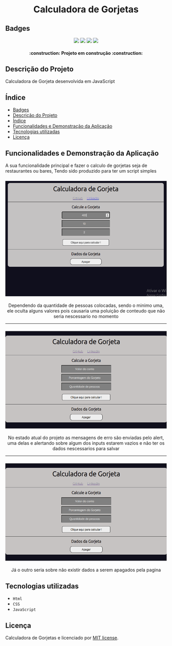 
<h1 align = "center">Calculadora de Gorjetas</h1>

## Badges

<p align = "Center">
<img src = "https://img.shields.io/badge/Status-EM%20DESENVOLVIMENTO-yellow?style=for-the-badge">
<img src = "https://img.shields.io/github/license/SRenatoL/Calculadora-de-Gorjeta-?color=informational&style=for-the-badge">
<img src = "https://img.shields.io/badge/%20Data%20da%20%C3%BAltima%20vers%C3%A3o%20do%20Projeto-Fevereiro-important?style=for-the-badge">
<img src = "https://img.shields.io/badge/Vers%C3%A3o-0.5-informational?style=for-the-badge">

</p >
<h4 align = "Center"> 
    :construction:  Projeto em construção  :construction:
</h4>

## Descrição do Projeto

<p>Calculadora de Gorjeta desenvolvida em JavaScript</p>


## Índice

* [Badges](#badges)
* [Descrição do Projeto](#descrição-do-projeto)
* [Índice](#índice)
* [Funcionalidades e Demonstração da Aplicação](#funcionalidades-e-demonstração-da-aplicação)
* [Tecnologias utilizadas](#tecnologias-utilizadas)
* [Licença](#licença)

## Funcionalidades e Demonstração da Aplicação

<p>A sua funcionalidade principal e fazer o calculo de gorjetas seja de restaurantes ou bares, Tendo sido produzido para ter um script simples</p>
  
<h3 align = "center">
<img alt = "Readme" title="Readme" src = "./GitHub/Animação.gif">
</h3>

<p align = "center">Dependendo da quantidade de pessoas colocadas, sendo o minimo uma, ele oculta alguns valores pois causaria uma poluição de conteudo que não seria nescessario no momento</p>

<hr>
<h3 align = "center">
<img alt = "Readme" title="Readme" src = "./GitHub/Animação2.gif">
</h3>

<p align = "center">No estado atual do projeto as mensagens de erro são enviadas pelo alert, uma delas e alertando sobre algum dos inputs estarem vazios e não ter os dados nescessarios para salvar</p>

<hr>

<h3 align = "center">
<img alt = "Readme" title="Readme" src = "./GitHub/Animação3.gif">
</h3>
<p align = "center">Já o outro seria sobre não existir dados a serem apagados pela pagina</p>

## Tecnologias utilizadas

- ``Html``
- ``CSS``
- ``JavaScript``

## Licença

Calculadora de Gorjetas e licenciado por [MIT license](./docs).
